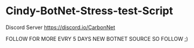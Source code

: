 # Cindy-BotNet-Stress-test-Script

Discord Server
https://discord.io/CarbonNet

FOLLOW FOR MORE EVRY 5 DAYS NEW BOTNET SOURCE SO FOLLOW ;)
